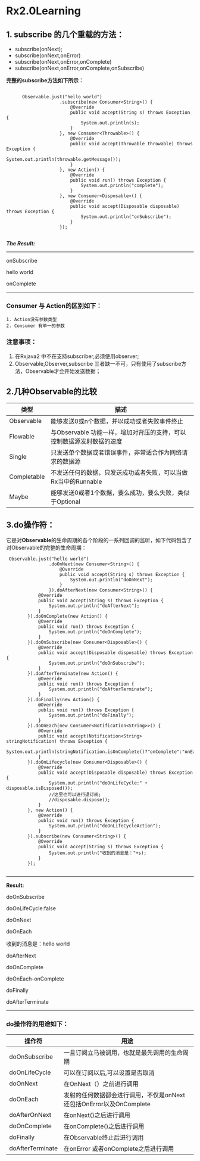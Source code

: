 # Rx2.0Learning
## 1. subscribe 的几个重载的方法：
* subscribe(onNext);
* subscribe(onNext,onError)
* subscribe(onNext,onError,onComplete)
* subscribe(onNext,onError,onComplete,onSubscribe)

**完整的subscribe方法如下所示：**

```

      Observable.just("hello world")
                    .subscribe(new Consumer<String>() {
                        @Override
                        public void accept(String s) throws Exception {
                            System.out.println(s);
                        }
                    }, new Consumer<Throwable>() {
                        @Override
                        public void accept(Throwable throwable) throws Exception {
                            System.out.println(throwable.getMessage());
                        }
                    }, new Action() {
                        @Override
                        public void run() throws Exception {
                            System.out.println("complete");
                        }
                    }, new Consumer<Disposable>() {
                        @Override
                        public void accept(Disposable disposable) throws Exception {
                            System.out.println("onSubscribe");
                        }
                    });
                    
```

***The Result:***


------------

onSubscribe

hello world

onComplete

-----------


### Consumer 与 Action的区别如下：

    1. Action没有参数类型
    2. Consumer 有单一的参数

    
### 注意事项：
1. 在Rxjava2 中不在支持subscriber,必须使用observer;
2. Observable,Observer,subscribe 三者缺一不可，只有使用了subscribe方法，Observable才会开始发送数据；

## 2.几种Observable的比较

| 类型 | 描述 |
| --- | --- |
| Observable | 能够发送0或n个数据，并以成功或者失败事件终止 |
| Flowable | 与Observable 功能一样，增加对背压的支持，可以控制数据源发射数据的速度 |
| Single | 只发送单个数据或者错误事件，非常适合作为网络请求的数据源 |
| Completable | 不发送任何的数据，只发送成功或者失败，可以当做Rx当中的Runnable |
| Maybe | 能够发送0或者1个数据，要么成功，要么失败，类似于Optional |


## 3.do操作符：
它是对**Observable**的生命周期的各个阶段的一系列回调的监听，如下代码包含了对Observable的完整的生命周期：

```
 Observable.just("hello world")
                .doOnNext(new Consumer<String>() {
                    @Override
                    public void accept(String s) throws Exception {
                        System.out.println("doOnNext");
                    }
                }).doAfterNext(new Consumer<String>() {
            @Override
            public void accept(String s) throws Exception {
                System.out.println("doAfterNext");
            }
        }).doOnComplete(new Action() {
            @Override
            public void run() throws Exception {
                System.out.println("doOnComplete");
            }
        }).doOnSubscribe(new Consumer<Disposable>() {
            @Override
            public void accept(Disposable disposable) throws Exception {
                System.out.println("doOnSubscribe");
            }
        }).doAfterTerminate(new Action() {
            @Override
            public void run() throws Exception {
                System.out.println("doAfterTerminate");
            }
        }).doFinally(new Action() {
            @Override
            public void run() throws Exception {
                System.out.println("doFinally");
            }
        }).doOnEach(new Consumer<Notification<String>>() {
            @Override
            public void accept(Notification<String> stringNotification) throws Exception {
                System.out.println(stringNotification.isOnComplete()?"onComplete":"onEach");
            }
        }).doOnLifecycle(new Consumer<Disposable>() {
            @Override
            public void accept(Disposable disposable) throws Exception {
                System.out.println("doOnLifeCycle:" + disposable.isDisposed());
                //这里也可以进行退订阅;
                //disposable.dispose();
            }
        }, new Action() {
            @Override
            public void run() throws Exception {
                System.out.println("doOnLifeCycleAction");
            }
        }).subscribe(new Consumer<String>() {
            @Override
            public void accept(String s) throws Exception {
                System.out.println("收到的消息是："+s);
            }
        });
        
```

-------

**Result:**

doOnSubscribe

doOnLifeCycle:false

doOnNext

doOnEach

收到的消息是：hello world

doAfterNext

doOnComplete

doOnEach-onComplete

doFinally

doAfterTerminate

-------

### do操作符的用途如下：


| 操作符 | 用途 |
| --- | --- |
| doOnSubscribe | 一旦订阅立马被调用，也就是最先调用的生命周期 |
| doOnLifeCycle | 可以在订阅以后,可以设置是否取消 |
| doOnNext | 在OnNext（）之前进行调用 |
| doOnEach | 发射的任何数据都会进行调用，不仅是onNext还包括OnError以及OnComplete |
| doAfterOnNext | 在onNext()之后进行调用 |
| doOnComplete | 在onComplete()之后进行调用 |
| doFinally | 在Observable终止后进行调用 |
| doAfterTerminate | 在onError 或者onComplete之后进行调用 |









